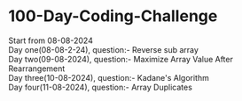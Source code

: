 # 100-Day-Coding-Challenge

Start from 08-08-2024<br>
Day one(08-08-2-24), question:- Reverse sub array<br>
Day two(09-08-2024), question:- Maximize Array Value After Rearrangement<br>
Day three(10-08-2024), question:- Kadane's Algorithm<br>
Day four(11-08-2024), question:- Array Duplicates<br>
